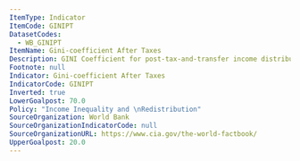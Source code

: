 ```yaml
---
ItemType: Indicator
ItemCode: GINIPT
DatasetCodes:
  - WB_GINIPT
ItemName: Gini-coefficient After Taxes
Description: GINI Coefficient for post-tax-and-transfer income distribution.
Footnote: null
Indicator: Gini-coefficient After Taxes
IndicatorCode: GINIPT
Inverted: true
LowerGoalpost: 70.0
Policy: "Income Inequality and \nRedistribution"
SourceOrganization: World Bank
SourceOrganizationIndicatorCode: null
SourceOrganizationURL: https://www.cia.gov/the-world-factbook/
UpperGoalpost: 20.0
---
```


